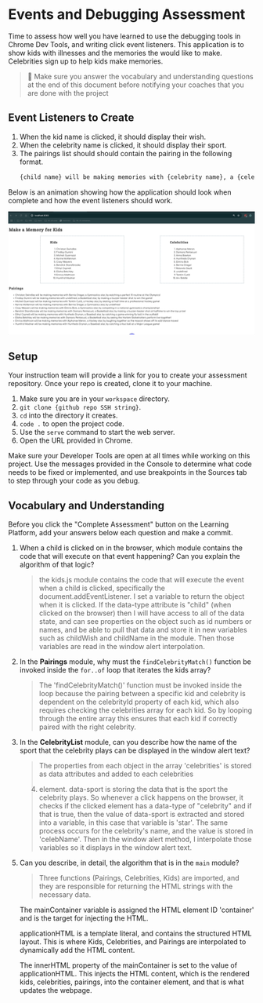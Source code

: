 # Events and Debugging Assessment

Time to assess how well you have learned to use the debugging tools in Chrome Dev Tools, and writing click event listeners. This application is to show kids with illnesses and the memories the would like to make. Celebrities sign up to help kids make memories.

> 🧨 Make sure you answer the vocabulary and understanding questions at the end of this document before notifying your coaches that you are done with the project

## Event Listeners to Create

1. When the kid name is clicked, it should display their wish.
1. When the celebrity name is clicked, it should display their sport.
1. The pairings list should should contain the pairing in the following format.
    ```html
    {child name} will be making memories with {celebrity name}, a {celebrity sport} star, by {child wish}
    ```

Below is an animation showing how the application should look when complete and how the event listeners should work.

<img src="./images/debugging-events-assessment.gif" width="700px">

## Setup

Your instruction team will provide a link for you to create your assessment repository. Once your repo is created, clone it to your machine.

1. Make sure you are in your `workspace` directory.
1. `git clone {github repo SSH string}`.
1. `cd` into the directory it creates.
1. `code .` to open the project code.
1. Use the `serve` command to start the web server.
1. Open the URL provided in Chrome.

Make sure your Developer Tools are open at all times while working on this project. Use the messages provided in the Console to determine what code needs to be fixed or implemented, and use breakpoints in the Sources tab to step through your code as you debug.

## Vocabulary and Understanding

Before you click the "Complete Assessment" button on the Learning Platform, add your answers below each question and make a commit.

1. When a child is clicked on in the browser, which module contains the code that will execute on that event happening? Can you explain the algorithm of that logic?

   > the kids.js module contains the code that will execute the event when a child is clicked, specifically the document.addEventListener. I set a variable to return the object when it is clicked. If the data-type attribute is "child" (when clicked on the browser) then I will have access to all of the data state, and can see properties on the object such as id numbers or names, and be able to pull that data and store it in new variables such as childWish and childName in the module. Then those variables are read in the window alert interpolation.

2. In the **Pairings** module, why must the `findCelebrityMatch()` function be invoked inside the `for..of` loop that iterates the kids array?

   > The 'findCelebrityMatch()' function must be invoked inside the loop because the pairing between a specific kid and celebrity is dependent on the celebrityId property of each kid, which also requires checking the celebrities array for each kid. So by looping through the entire array this ensures that each kid if correctly paired with the right celebrity.

3. In the **CelebrityList** module, can you describe how the name of the sport that the celebrity plays can be displayed in the window alert text?

   > The properties from each object in the array 'celebrities' is stored as data attributes and added to each celebrities <li> element. data-sport is storing the data that is the sport the celebrity plays. So whenever a click happens on the browser, it checks if the clicked element has a data-type of "celebrity" and if that is true, then the value of data-sport is extracted and stored into a variable, in this case that variable is 'star'. The same process occurs for the celebrity's name, and the value is stored in 'celebName'. Then in the window alert method, I interpolate those variables so it displays in the window alert text.

4. Can you describe, in detail, the algorithm that is in the `main` module?

   > Three functions (Pairings, Celebrities, Kids) are imported, and they are responsible for returning the HTML strings with the necessary data.

   The mainContainer variable is assigned the HTML element ID 'container' and is the target for injecting the HTML.

   applicationHTML is a template literal, and contains the structured HTML layout. This is where Kids, Celebrities, and Pairings are interpolated to dynamically add the HTML content.

   The innerHTML property of the mainContainer is set to the value of applicationHTML. This injects the HTML content, which is the rendered kids, celebrities, pairings, into the container element, and that is what updates the webpage.
